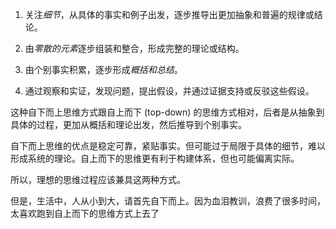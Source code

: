 1. 关注*细节*，从具体的事实和例子出发，逐步推导出更加抽象和普遍的规律或结论。

2. 由*零散的元素*逐步组装和整合，形成完整的理论或结构。

3. 由个别事实积累，逐步形成*概括和总结*。

4. 通过观察和实证，发现问题，提出假设，并通过证据支持或反驳这些假设。

这种自下而上思维方式跟自上而下 (top-down) 的思维方式相对，后者是从抽象到具体的过程，更加从概括和理论出发，然后推导到个别事实。

自下而上思维的优点是稳定可靠，紧贴事实。但可能过于局限于具体的细节，难以形成系统的理论。自上而下的思维更有利于构建体系，但也可能偏离实际。

所以，理想的思维过程应该兼具这两种方式。

但是，生活中，人从小到大，请首先自下而上。因为血泪教训，浪费了很多时间，太喜欢跑到自上而下的思维方式上去了